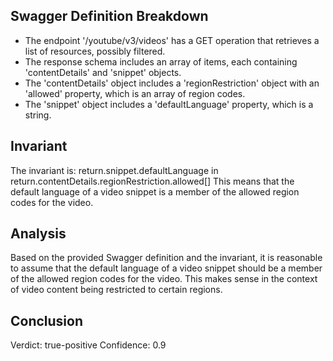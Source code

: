 ## Swagger Definition Breakdown
- The endpoint '/youtube/v3/videos' has a GET operation that retrieves a list of resources, possibly filtered.
- The response schema includes an array of items, each containing 'contentDetails' and 'snippet' objects.
- The 'contentDetails' object includes a 'regionRestriction' object with an 'allowed' property, which is an array of region codes.
- The 'snippet' object includes a 'defaultLanguage' property, which is a string.

## Invariant
The invariant is: return.snippet.defaultLanguage in return.contentDetails.regionRestriction.allowed[]
This means that the default language of a video snippet is a member of the allowed region codes for the video.

## Analysis
Based on the provided Swagger definition and the invariant, it is reasonable to assume that the default language of a video snippet should be a member of the allowed region codes for the video. This makes sense in the context of video content being restricted to certain regions.

## Conclusion
Verdict: true-positive
Confidence: 0.9
